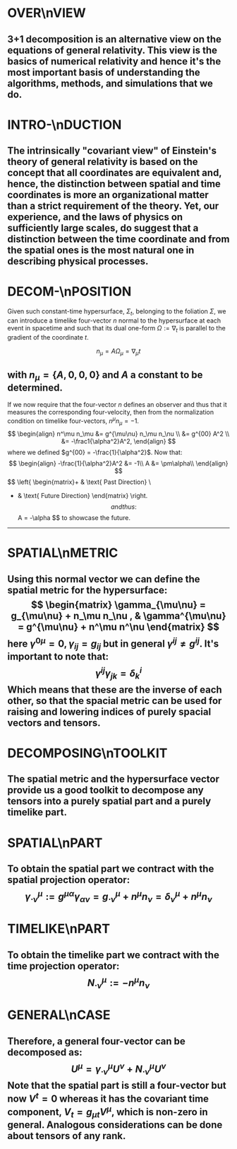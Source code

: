 # OVER\nVIEW
3+1 decomposition is an alternative view on the equations of general relativity. This view is the basics of numerical relativity and hence it's the most important basis of understanding the algorithms, methods, and simulations that we do.
---
# INTRO-\nDUCTION
The intrinsically "covariant view" of Einstein's theory of general relativity is based on the concept that all coordinates are equivalent and, hence, the distinction between spatial and time coordinates is more an organizational matter than a strict requirement of the theory. Yet, our experience, and the laws of physics on sufficiently large scales, do suggest that a distinction between the time coordinate and from the spatial ones is the most natural one in describing physical processes.
---
# DECOM-\nPOSITION
Given such constant-time hypersurface, $\Sigma_t$, belonging to the foliation $\Sigma$, we can introduce a timelike four-vector $n$ normal to the hypersurface at each event in spacetime and such that its dual one-form $\Omega := \nabla_t$ is parallel to the gradient of the coordinate $t$.

$$
n_\mu = A \Omega_\mu = \nabla_\mu t
$$

with $n_\mu = \{A,0,0,0\}$ and $A$ a constant to be determined. 
---
If we now require that the four-vector $n$ defines an observer and thus that it measures the corresponding four-velocity, then from the normalization condition on timelike four-vectors, $n^\mu n_\mu = -1$.
$$
\begin{align}
n^\mu n_\mu &= g^{\mu\nu} n_\mu n_\nu \\
&= g^{00} A^2 \\
&= -\frac1{\alpha^2}A^2,
\end{align}
$$
where we defined $g^{00} = -\frac{1}{\alpha^2}$. Now that:
$$
\begin{align}
-\frac{1}{\alpha^2}A^2 &= -1\\
A &= \pm\alpha\\
\end{align}
$$
$$
\left\{
\begin{matrix}+ & \text{ Past Direction} \\
- & \text{ Future Direction}
\end{matrix}
\right.
$$
and thus:
$$
A = -\alpha
$$
to showcase the future. 
---
# SPATIAL\nMETRIC
Using this normal vector we can define the spatial metric for the hypersurface:
$$
\begin{matrix}
\gamma_{\mu\nu} = g_{\mu\nu} + n_\mu n_\nu , & \gamma^{\mu\nu} = g^{\mu\nu} + n^\mu n^\nu
\end{matrix}
$$
here $\gamma^{0\mu} = 0, \gamma_{ij} = g_{ij}$ but in general  $\gamma^{ij} \not = g^{ij}$. It's important to note that:
$$
\gamma^{ij}\gamma_{jk} = \delta^i_k
$$
Which means that these are the inverse of each other, so that the spacial metric can be used for raising and lowering indices of purely spacial vectors and tensors.
---
# DECOMPOSING\nTOOLKIT
The spatial metric and the hypersurface vector provide us a good toolkit to decompose any tensors into a purely spatial part and a purely timelike part.
---
# SPATIAL\nPART
To obtain the spatial part we contract with the spatial projection operator:
$$
\gamma^{\mu}_{\cdot\nu} := g^{\mu\alpha}\gamma_{\alpha\nu}=g^\mu_{\cdot\nu} + n^\mu n_\nu = \delta^{\mu}_\nu + n^\mu n_\nu
$$
---
# TIMELIKE\nPART
To obtain the timelike part we contract with the time projection operator:
$$
N^\mu_{\cdot \nu} := -n^\mu n_\nu
$$
---
# GENERAL\nCASE
Therefore, a general four-vector can be decomposed as:
$$
U^\mu = \gamma^\mu_{\cdot \nu}U^\nu + N^{\mu}_{\cdot \nu}U^\nu
$$
Note that the spatial part is still a four-vector but now $V^t = 0$ whereas it has the covariant time component, $V_t = g_{\mu t} V^{\mu}$, which is non-zero in general. Analogous considerations can be done about tensors of any rank.
---
